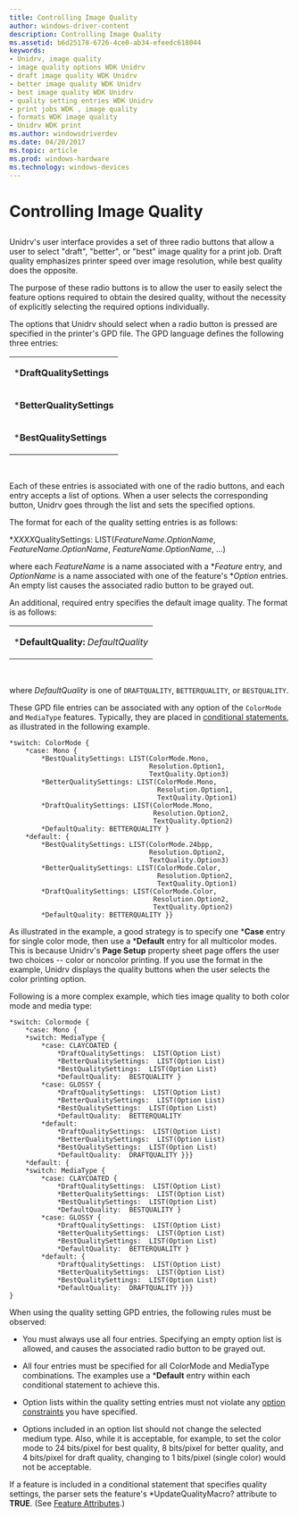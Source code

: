 ```yaml
---
title: Controlling Image Quality
author: windows-driver-content
description: Controlling Image Quality
ms.assetid: b6d25178-6726-4ce0-ab34-efeedc618044
keywords:
- Unidrv, image quality
- image quality options WDK Unidrv
- draft image quality WDK Unidrv
- better image quality WDK Unidrv
- best image quality WDK Unidrv
- quality setting entries WDK Unidrv
- print jobs WDK , image quality
- formats WDK image quality
- Unidrv WDK print
ms.author: windowsdriverdev
ms.date: 04/20/2017
ms.topic: article
ms.prod: windows-hardware
ms.technology: windows-devices
---
```


# Controlling Image Quality


## <a href="" id="ddk-controlling-image-quality-gg"></a>


Unidrv's user interface provides a set of three radio buttons that allow a user to select "draft", "better", or "best" image quality for a print job. Draft quality emphasizes printer speed over image resolution, while best quality does the opposite.

The purpose of these radio buttons is to allow the user to easily select the feature options required to obtain the desired quality, without the necessity of explicitly selecting the required options individually.

The options that Unidrv should select when a radio button is pressed are specified in the printer's GPD file. The GPD language defines the following three entries:

<table>
<colgroup>
<col width="100%" />
</colgroup>
<tbody>
<tr class="odd">
<td><p>*<strong>DraftQualitySettings</strong></p></td>
</tr>
<tr class="even">
<td><p>*<strong>BetterQualitySettings</strong></p></td>
</tr>
<tr class="odd">
<td><p>*<strong>BestQualitySettings</strong></p></td>
</tr>
</tbody>
</table>

 

Each of these entries is associated with one of the radio buttons, and each entry accepts a list of options. When a user selects the corresponding button, Unidrv goes through the list and sets the specified options.

The format for each of the quality setting entries is as follows:

\**XXXX*QualitySettings: LIST(*FeatureName*.*OptionName*, *FeatureName*.*OptionName*, *FeatureName*.*OptionName*, ...)

where each *FeatureName* is a name associated with a \**Feature* entry, and *OptionName* is a name associated with one of the feature's \**Option* entries. An empty list causes the associated radio button to be grayed out.

An additional, required entry specifies the default image quality. The format is as follows:

<table>
<colgroup>
<col width="100%" />
</colgroup>
<tbody>
<tr class="odd">
<td><p>*<strong>DefaultQuality:</strong> <em>DefaultQuality</em></p></td>
</tr>
</tbody>
</table>

 

where *DefaultQuality* is one of `DRAFTQUALITY`, `BETTERQUALITY`, or `BESTQUALITY`.

These GPD file entries can be associated with any option of the `ColorMode` and `MediaType` features. Typically, they are placed in [conditional statements](conditional-statements.md), as illustrated in the following example.

```
*switch: ColorMode {
    *case: Mono {
        *BestQualitySettings: LIST(ColorMode.Mono,
                                   Resolution.Option1,
                                   TextQuality.Option3)
        *BetterQualitySettings: LIST(ColorMode.Mono,
                                     Resolution.Option1,
                                     TextQuality.Option1)
        *DraftQualitySettings: LIST(ColorMode.Mono,
                                    Resolution.Option2,
                                    TextQuality.Option2)
        *DefaultQuality: BETTERQUALITY }
    *default: {
        *BestQualitySettings: LIST(ColorMode.24bpp,
                                   Resolution.Option2,
                                   TextQuality.Option3)
        *BetterQualitySettings: LIST(ColorMode.Color,
                                     Resolution.Option2,
                                     TextQuality.Option1)
        *DraftQualitySettings: LIST(ColorMode.Color,
                                    Resolution.Option2,
                                    TextQuality.Option2)
        *DefaultQuality: BETTERQUALITY }}
```

As illustrated in the example, a good strategy is to specify one \***Case** entry for single color mode, then use a \***Default** entry for all multicolor modes. This is because Unidrv's **Page Setup** property sheet page offers the user two choices -- color or noncolor printing. If you use the format in the example, Unidrv displays the quality buttons when the user selects the color printing option.

Following is a more complex example, which ties image quality to both color mode and media type:

```
*switch: Colormode {
    *case: Mono {
    *switch: MediaType {
        *case: CLAYCOATED {
            *DraftQualitySettings:  LIST(Option List)
            *BetterQualitySettings:  LIST(Option List)
            *BestQualitySettings:  LIST(Option List)
            *DefaultQuality:  BESTQUALITY }
        *case: GLOSSY {
            *DraftQualitySettings:  LIST(Option List)
            *BetterQualitySettings:  LIST(Option List)
            *BestQualitySettings:  LIST(Option List)
            *DefaultQuality:  BETTERQUALITY 
        *default: 
            *DraftQualitySettings:  LIST(Option List)
            *BetterQualitySettings:  LIST(Option List)
            *BestQualitySettings:  LIST(Option List)
            *DefaultQuality:  DRAFTQUALITY }}}
    *default: {
    *switch: MediaType {
        *case: CLAYCOATED {
            *DraftQualitySettings:  LIST(Option List)
            *BetterQualitySettings:  LIST(Option List)
            *BestQualitySettings:  LIST(Option List)
            *DefaultQuality:  BESTQUALITY }
        *case: GLOSSY {
            *DraftQualitySettings:  LIST(Option List)
            *BetterQualitySettings:  LIST(Option List)
            *BestQualitySettings:  LIST(Option List)
            *DefaultQuality:  BETTERQUALITY }
        *default: {
            *DraftQualitySettings:  LIST(Option List)
            *BetterQualitySettings:  LIST(Option List)
            *BestQualitySettings:  LIST(Option List)
            *DefaultQuality:  DRAFTQUALITY }}}
}
```

When using the quality setting GPD entries, the following rules must be observed:

-   You must always use all four entries. Specifying an empty option list is allowed, and causes the associated radio button to be grayed out.

-   All four entries must be specified for all ColorMode and MediaType combinations. The examples use a \***Default** entry within each conditional statement to achieve this.

-   Option lists within the quality setting entries must not violate any [option constraints](option-constraints.md) you have specified.

-   Options included in an option list should not change the selected medium type. Also, while it is acceptable, for example, to set the color mode to 24 bits/pixel for best quality, 8 bits/pixel for better quality, and 4 bits/pixel for draft quality, changing to 1 bits/pixel (single color) would not be acceptable.

If a feature is included in a conditional statement that specifies quality settings, the parser sets the feature's \*UpdateQualityMacro? attribute to **TRUE**. (See [Feature Attributes](feature-attributes.md).)

 

 




